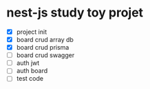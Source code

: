 # nest-js study toy projet

- [x] project init 
- [x] board crud array db 
- [x] board crud prisma
- [ ] board crud swagger 
- [ ] auth jwt 
- [ ] auth board 
- [ ] test code 